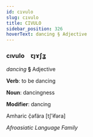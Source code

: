 ```yaml
---
id: cıvulo
slug: cıvulo
title: CIVULO
sidebar_position: 326
hoverText: dancing § Adjective
---
```


### cıvulo&emsp;<span kind="abugida">ꞇȷɤʃʓ</span>

*dancing* **§** Adjective

**Verb**: to be dancing

**Noun**: dancingness

**Modifier**: dancing

Amharic č̣əfära [tʃʼɨfəra]

*Afroasiatic Language Family*
